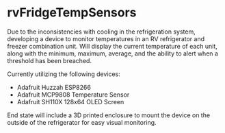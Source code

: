 # rvFridgeTempSensors

Due to the inconsistencies with cooling in the refrigeration system, developing a device to monitor temperatures in an RV refrigerator and freezer combination unit.  Will display the current temperature of each unit, along with the minimum, maximum, average, and the ability to alert when a threshold has been breached.

Currently utilizing the following devices:
- Adafruit Huzzah ESP8266
- Adafruit MCP9808 Temperature Sensor
- Adafruit SH110X 128x64 OLED Screen

End state will include a 3D printed enclosure to mount the device on the outside of the refrigerator for easy visual monitoring.
